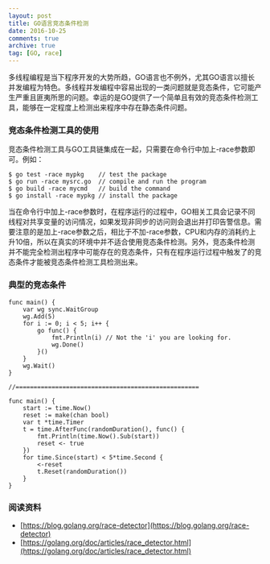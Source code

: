```yaml
---
layout: post
title: GO语言竞态条件检测
date: 2016-10-25
comments: true
archive: true
tag: [GO, race]
---
```

多线程编程是当下程序开发的大势所趋，GO语言也不例外，尤其GO语言以擅长并发编程为特色。多线程并发编程中容易出现的一类问题就是竞态条件，它可能产生严重且匪夷所思的问题。幸运的是GO提供了一个简单且有效的竞态条件检测工具，能够在一定程度上检测出来程序中存在静态条件问题。

### 竞态条件检测工具的使用
竞态条件检测工具与GO工具链集成在一起，只需要在命令行中加上-race参数即可。例如：

```
$ go test -race mypkg    // test the package
$ go run -race mysrc.go  // compile and run the program
$ go build -race mycmd   // build the command
$ go install -race mypkg // install the package
```

当在命令行中加上-race参数时，在程序运行的过程中，GO相关工具会记录不同线程对共享变量的访问情况，如果发现非同步的访问则会退出并打印告警信息。需要注意的是加上-race参数之后，相比于不加-race参数，CPU和内存的消耗约上升10倍，所以在真实的环境中并不适合使用竞态条件检测。另外，竞态条件检测并不能完全检测出程序中可能存在的竞态条件，只有在程序运行过程中触发了的竞态条件才能被竞态条件检测工具检测出来。

### 典型的竞态条件

```
func main() {
	var wg sync.WaitGroup
	wg.Add(5)
	for i := 0; i < 5; i++ {
		go func() {
			fmt.Println(i) // Not the 'i' you are looking for.
			wg.Done()
		}()
	}
	wg.Wait()
}

//===================================================

func main() {
    start := time.Now()
    reset := make(chan bool)
    var t *time.Timer
    t = time.AfterFunc(randomDuration(), func() {
        fmt.Println(time.Now().Sub(start))
        reset <- true
    })
    for time.Since(start) < 5*time.Second {
        <-reset
        t.Reset(randomDuration())
    }
}
```

### 阅读资料
- [https://blog.golang.org/race-detector](https://blog.golang.org/race-detector)
- [https://golang.org/doc/articles/race_detector.html](https://golang.org/doc/articles/race_detector.html)


